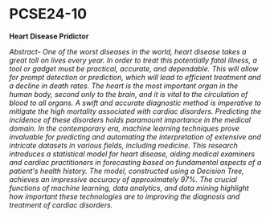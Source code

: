 # PCSE24-10
**Heart Disease Pridictor**

_Abstract- One of the worst diseases in the world, heart disease takes a great toll on lives every year. In order to treat this potentially fatal illness, a tool or gadget must be practical, accurate, and dependable. This will allow for prompt detection or prediction, which will lead to efficient treatment and a decline in death rates. The heart is the most important organ in the human body, second only to the brain, and it is vital to the circulation of blood to all organs. A swift and accurate diagnostic method is imperative to mitigate the high mortality associated with cardiac disorders. Predicting the incidence of these disorders holds paramount importance in the medical domain. In the contemporary era, machine learning techniques prove invaluable for predicting and automating the interpretation of extensive and intricate datasets in various fields, including medicine. This research introduces a statistical model for heart disease, aiding medical examiners and cardiac practitioners in forecasting based on fundamental aspects of a patient's health history. The model, constructed using a Decision Tree, achieves an impressive accuracy of approximately 97%. The crucial functions of machine learning, data analytics, and data mining highlight how important these technologies are to improving the diagnosis and treatment of cardiac disorders._
